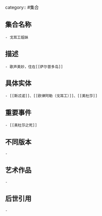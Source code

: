 category:: #集合
## 集合名称
	- 戈耳工姐妹
## 描述
	- 歌声美妙，住在[[萨尔普多岛]]
## 具体实体
	- [[斯忒诺]]、[[欧律阿勒（戈耳工）]]、[[美杜莎]]
## 重要事件
	- [[美杜莎之死]]
## 不同版本
	-
## 艺术作品
	-
## 后世引用
	-

